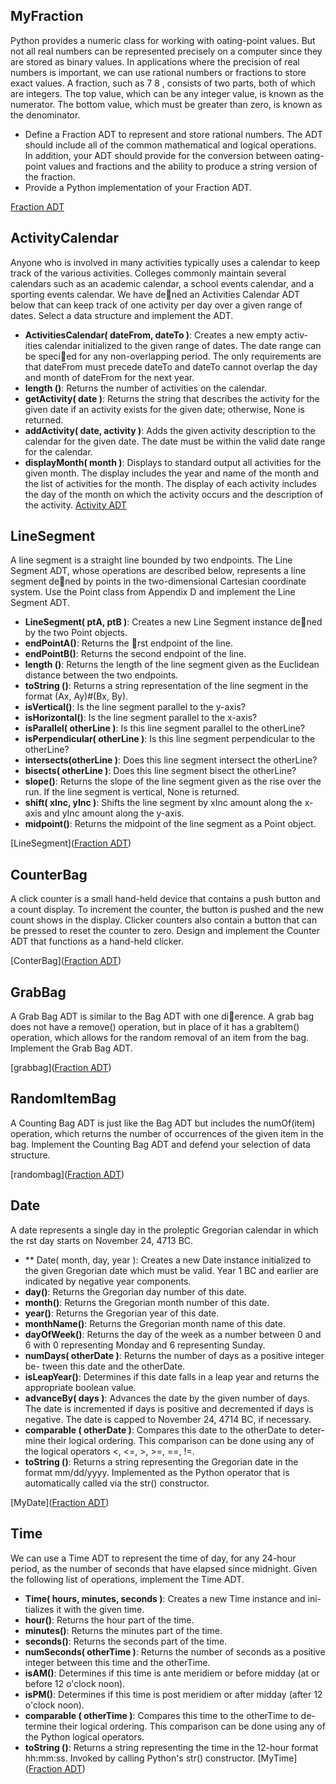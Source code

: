 ## MyFraction
Python provides a numeric class for working with 
oating-point values. But
not all real numbers can be represented precisely on a computer since they are
stored as binary values. In applications where the precision of real numbers
is important, we can use rational numbers or fractions to store exact values.
A fraction, such as 7
8 , consists of two parts, both of which are integers. The
top value, which can be any integer value, is known as the numerator. The
bottom value, which must be greater than zero, is known as the denominator.
* Define a Fraction ADT to represent and store rational numbers. The ADT
should include all of the common mathematical and logical operations. In
addition, your ADT should provide for the conversion between 
oating-
point values and fractions and the ability to produce a string version of
the fraction.
* Provide a Python implementation of your Fraction ADT.

[Fraction ADT](https://github.com/umaparvat/pythonADT/blob/master/adt/activitesCalendar.py)

## ActivityCalendar
Anyone who is involved in many activities typically uses a calendar to keep
track of the various activities. Colleges commonly maintain several calendars
such as an academic calendar, a school events calendar, and a sporting events
calendar. We have dened an Activities Calendar ADT below that can keep
track of one activity per day over a given range of dates. Select a data structure
and implement the ADT.
* **ActivitiesCalendar( dateFrom, dateTo )**: Creates a new empty activ-
ities calendar initialized to the given range of dates. The date range can
be specied for any non-overlapping period. The only requirements are
that dateFrom must precede dateTo and dateTo cannot overlap the day
and month of dateFrom for the next year.
* **length ()**: Returns the number of activities on the calendar.
* **getActivity( date )**: Returns the string that describes the activity for
the given date if an activity exists for the given date; otherwise, None is
returned.
* **addActivity( date, activity )**: Adds the given activity description to
the calendar for the given date. The date must be within the valid date
range for the calendar.
* **displayMonth( month )**: Displays to standard output all activities for the
given month. The display includes the year and name of the month and
the list of activities for the month. The display of each activity includes
the day of the month on which the activity occurs and the description
of the activity.
[Activity ADT](https://github.com/umaparvat/pythonADT/blob/master/adt/activitesCalendar.py)

## LineSegment
A line segment is a straight line bounded by two endpoints. The Line Segment
ADT, whose operations are described below, represents a line segment dened
by points in the two-dimensional Cartesian coordinate system. Use the Point
class from Appendix D and implement the Line Segment ADT.
* **LineSegment( ptA, ptB )**: Creates a new Line Segment instance dened
by the two Point objects.
* **endPointA()**: Returns the rst endpoint of the line.
* **endPointB()**: Returns the second endpoint of the line.
* **length ()**: Returns the length of the line segment given as the Euclidean
distance between the two endpoints.
* **toString ()**: Returns a string representation of the line segment in the
format (Ax, Ay)#(Bx, By).
* **isVertical()**: Is the line segment parallel to the y-axis?
* **isHorizontal()**: Is the line segment parallel to the x-axis?
* **isParallel( otherLine )**: Is this line segment parallel to the otherLine?
* **isPerpendicular( otherLine )**: Is this line segment perpendicular to the
otherLine?
* **intersects(otherLine )**: Does this line segment intersect the otherLine?
* **bisects( otherLine )**: Does this line segment bisect the otherLine?
* **slope()**: Returns the slope of the line segment given as the rise over the
run. If the line segment is vertical, None is returned.
* **shift( xInc, yInc )**: Shifts the line segment by xInc amount along the
x-axis and yInc amount along the y-axis.
* **midpoint()**: Returns the midpoint of the line segment as a Point object.

[LineSegment]([Fraction ADT](https://github.com/umaparvat/pythonADT/blob/master/adt/LineSegment.py))
## CounterBag
A click counter is a small hand-held device that contains a push button and
a count display. To increment the counter, the button is pushed and the new
count shows in the display. Clicker counters also contain a button that can be
pressed to reset the counter to zero. Design and implement the Counter ADT
that functions as a hand-held clicker.

[ConterBag]([Fraction ADT](https://github.com/umaparvat/pythonADT/blob/master/adt/counter.py))
## GrabBag
A Grab Bag ADT is similar to the Bag ADT with one dierence. A grab
bag does not have a remove() operation, but in place of it has a grabItem()
operation, which allows for the random removal of an item from the bag.
Implement the Grab Bag ADT.

[grabbag]([Fraction ADT](https://github.com/umaparvat/pythonADT/blob/master/adt/grabbag.py))

## RandomItemBag
A Counting Bag ADT is just like the Bag ADT but includes the numOf(item)
operation, which returns the number of occurrences of the given item in the
bag. Implement the Counting Bag ADT and defend your selection of data
structure.

[randombag]([Fraction ADT](https://github.com/umaparvat/pythonADT/blob/master/adt/countbag.py))
## Date
A date represents a single day in the proleptic Gregorian calendar in which the
rst day starts on November 24, 4713 BC.
* ** Date( month, day, year ): Creates a new Date instance initialized to the
given Gregorian date which must be valid. Year 1 BC and earlier are indicated
by negative year components.
* **day()**: Returns the Gregorian day number of this date.
* **month()**: Returns the Gregorian month number of this date.
* **year()**: Returns the Gregorian year of this date.
* **monthName()**: Returns the Gregorian month name of this date.
* **dayOfWeek()**: Returns the day of the week as a number between 0 and 6 with
0 representing Monday and 6 representing Sunday.
* **numDays( otherDate )**: Returns the number of days as a positive integer be-
tween this date and the otherDate.
* **isLeapYear()**: Determines if this date falls in a leap year and returns the
appropriate boolean value.
* **advanceBy( days )**: Advances the date by the given number of days. The date
is incremented if days is positive and decremented if days is negative. The
date is capped to November 24, 4714 BC, if necessary.
* **comparable ( otherDate )**: Compares this date to the otherDate to deter-
mine their logical ordering. This comparison can be done using any of the
logical operators <, <=, >, >=, ==, !=.
* **toString ()**: Returns a string representing the Gregorian date in the format
mm/dd/yyyy. Implemented as the Python operator that is automatically called
via the str() constructor.

[MyDate]([Fraction ADT](https://github.com/umaparvat/pythonADT/blob/master/adt/mydate.py))
## Time
We can use a Time ADT to represent the time of day, for any 24-hour period,
as the number of seconds that have elapsed since midnight. Given the following
list of operations, implement the Time ADT.
* **Time( hours, minutes, seconds )**: Creates a new Time instance and ini-
tializes it with the given time.
* **hour()**: Returns the hour part of the time.
* **minutes()**: Returns the minutes part of the time.
* **seconds()**: Returns the seconds part of the time.
* **numSeconds( otherTime )**: Returns the number of seconds as a positive
integer between this time and the otherTime.
* **isAM()**: Determines if this time is ante meridiem or before midday (at or
before 12 o'clock noon).
* **isPM()**: Determines if this time is post meridiem or after midday (after
12 o'clock noon).
* **comparable ( otherTime )**: Compares this time to the otherTime to de-
termine their logical ordering. This comparison can be done using any of
the Python logical operators.
* **toString ()**: Returns a string representing the time in the 12-hour format
hh:mm:ss. Invoked by calling Python's str() constructor.
[MyTime]([Fraction ADT](https://github.com/umaparvat/pythonADT/blob/master/adt/mytime.py))